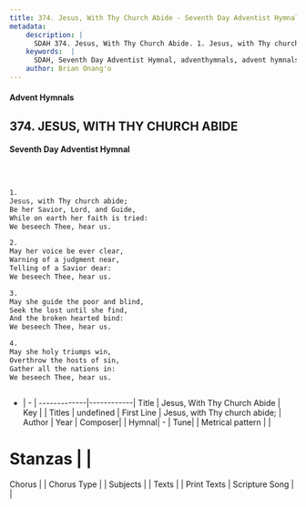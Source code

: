 ```yaml
---
title: 374. Jesus, With Thy Church Abide - Seventh Day Adventist Hymnal
metadata:
    description: |
      SDAH 374. Jesus, With Thy Church Abide. 1. Jesus, with Thy church abide; Be her Savior, Lord, and Guide, While on earth her faith is tried: We beseech Thee, hear us.
    keywords:  |
      SDAH, Seventh Day Adventist Hymnal, adventhymnals, advent hymnals, Jesus, With Thy Church Abide, Jesus, with Thy church abide; 
    author: Brian Onang'o
---
```


#### Advent Hymnals
## 374. JESUS, WITH THY CHURCH ABIDE
#### Seventh Day Adventist Hymnal

```txt



1.
Jesus, with Thy church abide;
Be her Savior, Lord, and Guide,
While on earth her faith is tried:
We beseech Thee, hear us.

2.
May her voice be ever clear,
Warning of a judgment near,
Telling of a Savior dear:
We beseech Thee, hear us.

3.
May she guide the poor and blind,
Seek the lost until she find,
And the broken hearted bind:
We beseech Thee, hear us.

4.
May she holy triumps win,
Overthrow the hosts of sin,
Gather all the nations in:
We beseech Thee, hear us.



```

- |   -  |
-------------|------------|
Title | Jesus, With Thy Church Abide |
Key |  |
Titles | undefined |
First Line | Jesus, with Thy church abide; |
Author | 
Year | 
Composer|  |
Hymnal|  - |
Tune|  |
Metrical pattern | |
# Stanzas |  |
Chorus |  |
Chorus Type |  |
Subjects |  |
Texts |  |
Print Texts | 
Scripture Song |  |
  
